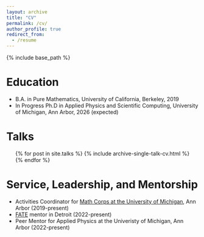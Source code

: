 ```yaml
---
layout: archive
title: "CV"
permalink: /cv/
author_profile: true
redirect_from:
  - /resume
---
```


{% include base_path %}

Education
======
* B.A. in Pure Mathematics, University of California, Berkeley, 2019
* In Progress Ph.D in Applied Physics and Scientific Computing, University of Michigan, Ann Arbor, 2026 (expected)

Talks
======
  <ul>{% for post in site.talks %}
    {% include archive-single-talk-cv.html %}
  {% endfor %}</ul>

Service, Leadership, and Mentorship
======
* Activities Coordinator for [Math Corps at the University of Michigan](https://sites.lsa.umich.edu/math-corps/), Ann Arbor (2019-present)
* [FATE](https://givemerit.org/pages/fate) mentor in Detroit (2022-present)
* Peer Mentor for Applied Physics at the Univeristy of Michigan, Ann Arbor (2022-present) 
